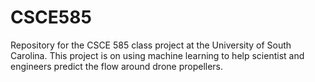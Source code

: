 # CSCE585
Repository for the CSCE 585 class project at the University of South Carolina. This project is on using machine learning to help scientist and engineers predict the flow around drone propellers.
